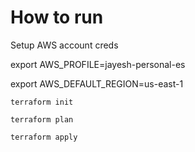 # How to run

Setup AWS account creds

export AWS_PROFILE=jayesh-personal-es

export AWS_DEFAULT_REGION=us-east-1


```
terraform init

terraform plan 

terraform apply 
```
